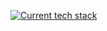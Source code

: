 [![Current tech stack](https://skillicons.dev/icons?i=html,css,js,react,bun)](https://skillicons.dev)
